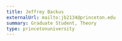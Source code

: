 ```yaml
---
title: Jeffrey Backus
externalUrl: mailto:jb2134@princeton.edu
summary: Graduate Student, Theory
type: princetonuniversity
---
```

